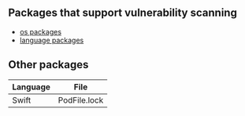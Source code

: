 ## Packages that support vulnerability scanning
- [os packages][os_packages]
- [language packages][os_packages]

## Other packages

| Language | File         |
|----------|--------------|
| Swift    | PodFile.lock |


[os_packages]: ../vulnerability/detection/os.md
[language_packages]: ../vulnerability/detection/language.md